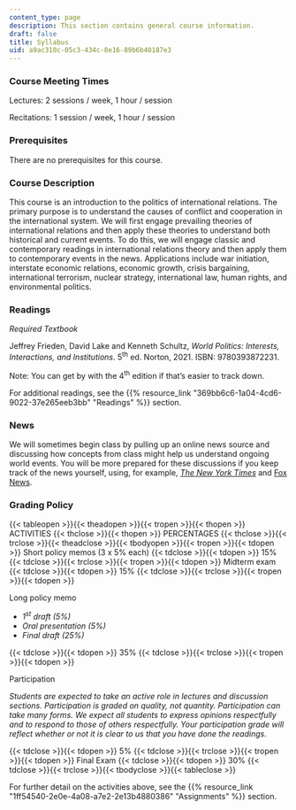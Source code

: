 ```yaml
---
content_type: page
description: This section contains general course information.
draft: false
title: Syllabus
uid: a9ac310c-05c3-434c-8e16-89b6b40187e3
---
```

### Course Meeting Times

Lectures: 2 sessions / week, 1 hour / session

Recitations: 1 session / week, 1 hour / session

### Prerequisites

There are no prerequisites for this course.

### Course Description

This course is an introduction to the politics of international relations. The primary purpose is to understand the causes of conflict and cooperation in the international system. We will first engage prevailing theories of international relations and then apply these theories to understand both historical and current events. To do this, we will engage classic and contemporary readings in international relations theory and then apply them to contemporary events in the news. Applications include war initiation, interstate economic relations, economic growth, crisis bargaining, international terrorism, nuclear strategy, international law, human rights, and environmental politics. 

### Readings

*Required Textbook*

Jeffrey Frieden, David Lake and Kenneth Schultz, *World Politics: Interests, Interactions, and Institutions*. 5<sup>th</sup> ed. Norton, 2021. ISBN: 9780393872231. 

Note: You can get by with the 4<sup>th</sup> edition if that’s easier to track down.

For additional readings, see the {{% resource_link "369bb6c6-1a04-4cd6-9022-37e265eeb3bb" "Readings" %}} section.

### News

We will sometimes begin class by pulling up an online news source and discussing how concepts from class might help us understand ongoing world events. You will be more prepared for these discussions if you keep track of the news yourself, using, for example, [*The New York Times*](https://www.nytimes.com/) and [Fox News](https://www.foxnews.com/). 

### Grading Policy

{{< tableopen >}}{{< theadopen >}}{{< tropen >}}{{< thopen >}}
ACTIVITIES
{{< thclose >}}{{< thopen >}}
PERCENTAGES
{{< thclose >}}{{< trclose >}}{{< theadclose >}}{{< tbodyopen >}}{{< tropen >}}{{< tdopen >}}
Short policy memos (3 x 5% each)
{{< tdclose >}}{{< tdopen >}}
15% 
{{< tdclose >}}{{< trclose >}}{{< tropen >}}{{< tdopen >}}
Midterm exam 
{{< tdclose >}}{{< tdopen >}}
15%
{{< tdclose >}}{{< trclose >}}{{< tropen >}}{{< tdopen >}}

Long policy memo

- *1<sup>st</sup> draft (5%)*
- *Oral presentation (5%)*
- *Final draft (25%)*

{{< tdclose >}}{{< tdopen >}}
35%
{{< tdclose >}}{{< trclose >}}{{< tropen >}}{{< tdopen >}}

Participation

*Students are expected to take an active role in lectures and discussion sections. Participation is graded on quality, not quantity. Participation can take many forms. We expect all students to express opinions respectfully and to respond to those of others respectfully. Your participation grade will reflect whether or not it is clear to us that you have done the readings.*

{{< tdclose >}}{{< tdopen >}}
5%
{{< tdclose >}}{{< trclose >}}{{< tropen >}}{{< tdopen >}}
Final Exam
{{< tdclose >}}{{< tdopen >}}
30%
{{< tdclose >}}{{< trclose >}}{{< tbodyclose >}}{{< tableclose >}}

For further detail on the activities above, see the {{% resource_link "1ff54540-2e0e-4a08-a7e2-2e13b4880386" "Assignments" %}} section.